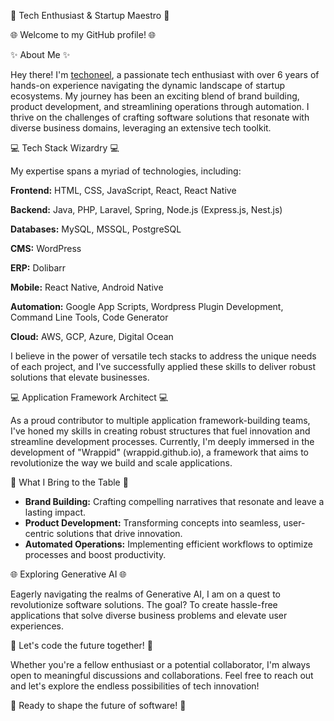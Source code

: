 🚀 Tech Enthusiast & Startup Maestro 🚀

🌐 Welcome to my GitHub profile! 🌐

✨ About Me ✨

Hey there! I'm [techoneel](techoneel.github.io), a passionate tech enthusiast with over 6 years of hands-on experience navigating the dynamic landscape of startup ecosystems. My journey has been an exciting blend of brand building, product development, and streamlining operations through automation. I thrive on the challenges of crafting software solutions that resonate with diverse business domains, leveraging an extensive tech toolkit.

💻 Tech Stack Wizardry 💻

My expertise spans a myriad of technologies, including:

**Frontend:** HTML, CSS, JavaScript, React, React Native

**Backend:** Java, PHP, Laravel, Spring, Node.js (Express.js, Nest.js)

**Databases:** MySQL, MSSQL, PostgreSQL

**CMS:** WordPress

**ERP:** Dolibarr

**Mobile:** React Native, Android Native

**Automation:** Google App Scripts, Wordpress Plugin Development, Command Line Tools, Code Generator

**Cloud:** AWS, GCP, Azure, Digital Ocean

I believe in the power of versatile tech stacks to address the unique needs of each project, and I've successfully applied these skills to deliver robust solutions that elevate businesses.

💻 Application Framework Architect 💻

As a proud contributor to multiple application framework-building teams, I've honed my skills in creating robust structures that fuel innovation and streamline development processes. Currently, I'm deeply immersed in the development of "Wrappid" (wrappid.github.io), a framework that aims to revolutionize the way we build and scale applications.

🚀 What I Bring to the Table 🚀

- **Brand Building:** Crafting compelling narratives that resonate and leave a lasting impact.
- **Product Development:** Transforming concepts into seamless, user-centric solutions that drive innovation.
- **Automated Operations:** Implementing efficient workflows to optimize processes and boost productivity.

🌐 Exploring Generative AI 🌐

Eagerly navigating the realms of Generative AI, I am on a quest to revolutionize software solutions. The goal? To create hassle-free applications that solve diverse business problems and elevate user experiences.

🚀 Let's code the future together! 🚀

Whether you're a fellow enthusiast or a potential collaborator, I'm always open to meaningful discussions and collaborations. Feel free to reach out and let's explore the endless possibilities of tech innovation!

🚀 Ready to shape the future of software! 🚀
